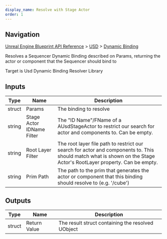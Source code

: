 ```yaml
---
display_name: Resolve with Stage Actor
order: 1
---
```

## Navigation

[Unreal Engine Blueprint API Reference](https://dev.epicgames.com/documentation/en-us/unreal-engine/BlueprintAPI) > [USD](https://dev.epicgames.com/documentation/en-us/unreal-engine/BlueprintAPI/USD) > [Dynamic Binding](https://dev.epicgames.com/documentation/en-us/unreal-engine/BlueprintAPI/USD/DynamicBinding)

Resolves a Sequencer Dynamic Binding described on Params, returning the actor or component that the Sequencer
should bind to

Target is Usd Dynamic Binding Resolver Library

## Inputs

| Type | Name | Description |
| --- | --- | --- |
| struct | Params | The binding to resolve |
| string | Stage Actor IDName Filter | The "ID Name"/FName of a AUsdStageActor to restrict our search for actor and components to. Can be empty. |
| string | Root Layer Filter | The root layer file path to restrict our search for actor and components to. This should match what is shown on the Stage Actor's RootLayer property. Can be empty. |
| string | Prim Path | The path to the prim that generates the actor or component that this binding should resolve to (e.g. '/cube') |

## Outputs

| Type | Name | Description |
| --- | --- | --- |
| struct | Return Value | The result struct containing the resolved UObject |
